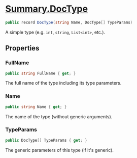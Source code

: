 # [Summary.DocType](../src/Core/DocType.cs#L9)
```cs
public record DocType(string Name, DocType[] TypeParams)
```

A simple type (e.g. `int`, `string`, `List<int>`, etc.).

## Properties
### FullName
```cs
public string FullName { get; }
```

The full name of the type including its type parameters.

### Name
```cs
public string Name { get; }
```

The name of the type (without generic arguments).

### TypeParams
```cs
public DocType[] TypeParams { get; }
```

The generic parameters of this type (if it's generic).

